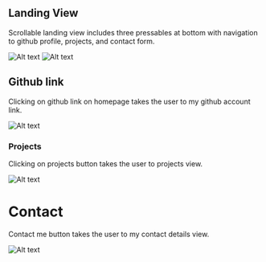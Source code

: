 
## Landing View
Scrollable landing view includes three pressables at bottom with navigation to github profile, projects, and contact form.

![Alt text](./assets/landing.png)
![Alt text](./assets/landing2.png)

## Github link
Clicking on github link on homepage takes the user to my github account link.

![Alt text](./assets/git.png)

### Projects
Clicking on projects button takes the user to projects view. 

![Alt text](./assets/projects.png)

# Contact
Contact me button takes the user to my contact details view.

![Alt text](./assets/contact.png)
